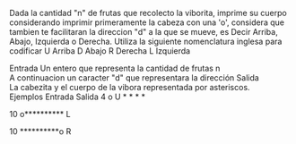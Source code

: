 Dada la cantidad "n" de frutas que recolecto la viborita, imprime su cuerpo considerando imprimir primeramente la cabeza con una 'o', considera que tambien te facilitaran la direccion "d" a la que se mueve, es Decir Arriba, Abajo, Izquierda o Derecha.
Utiliza la siguiente nomenclatura inglesa para codificar
U Arriba
D Abajo
R Derecha
L Izquierda

Entrada
Un entero que representa la cantidad de frutas n                       
A continuacion un caracter "d" que representara la dirección
Salida                                                                 
La cabezita y el cuerpo de la vibora representada por asteriscos.      
Ejemplos
Entrada					Salida
4						o
U						*
                        *
                        *
                        *
						
10						o**********
L

10						**********o
R